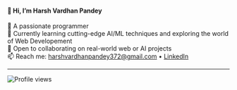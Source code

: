 #### 👋 Hi, I’m Harsh Vardhan Pandey

🚀 A passionate programmer  
🌱 Currently learning cutting-edge AI/ML techniques and exploring the world of Web Developement   
💼 Open to collaborating on real-world web or AI projects  
📫 Reach me: [harshvardhanpandey372@gmail.com](mailto:harshvardhanpandey372@gmail.com) • [LinkedIn](https://www.linkedin.com/in/harsh-vardhan-pandey-00b463280/)

---
![Profile views](https://komarev.com/ghpvc/?username=Harsh63870&color=blue)

<!---
Harsh63870/Harsh63870 is a ✨ special ✨ repository because its `README.md` (this file) appears on your GitHub profile.
You can click the Preview link to take a look at your changes.
--->
